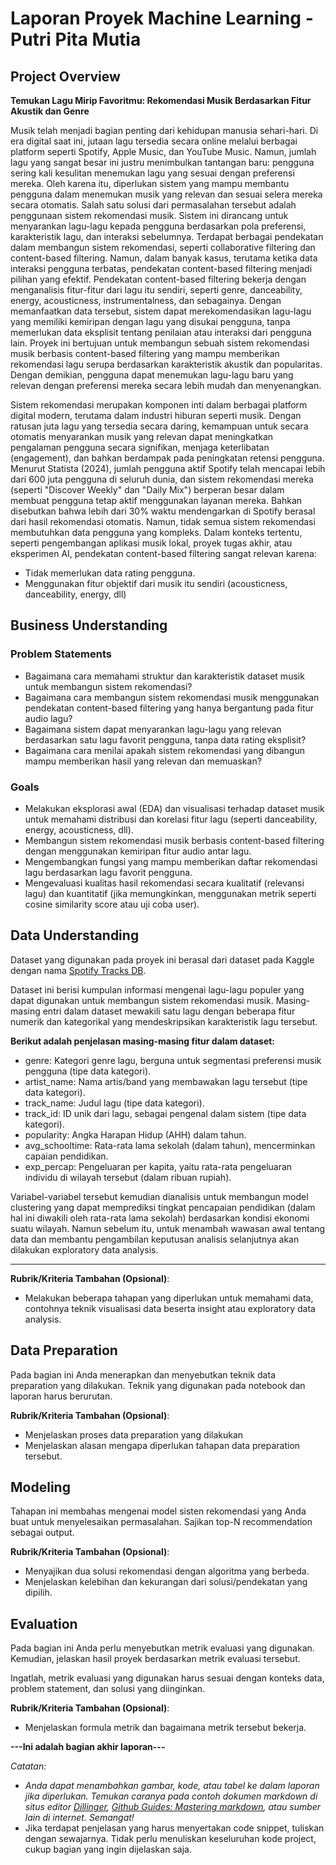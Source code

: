# Laporan Proyek Machine Learning - Putri Pita Mutia

## Project Overview
**Temukan Lagu Mirip Favoritmu: Rekomendasi Musik Berdasarkan Fitur Akustik dan Genre**

Musik telah menjadi bagian penting dari kehidupan manusia sehari-hari. Di era digital saat ini, jutaan lagu tersedia secara online melalui berbagai platform seperti Spotify, Apple Music, dan YouTube Music. Namun, jumlah lagu yang sangat besar ini justru menimbulkan tantangan baru: pengguna sering kali kesulitan menemukan lagu yang sesuai dengan preferensi mereka. Oleh karena itu, diperlukan sistem yang mampu membantu pengguna dalam menemukan musik yang relevan dan sesuai selera mereka secara otomatis. 
Salah satu solusi dari permasalahan tersebut adalah penggunaan sistem rekomendasi musik. Sistem ini dirancang untuk menyarankan lagu-lagu kepada pengguna berdasarkan pola preferensi, karakteristik lagu, dan interaksi sebelumnya. Terdapat berbagai pendekatan dalam membangun sistem rekomendasi, seperti collaborative filtering dan content-based filtering. Namun, dalam banyak kasus, terutama ketika data interaksi pengguna terbatas, pendekatan content-based filtering menjadi pilihan yang efektif. Pendekatan content-based filtering bekerja dengan menganalisis fitur-fitur dari lagu itu sendiri, seperti genre, danceability, energy, acousticness, instrumentalness, dan sebagainya. Dengan memanfaatkan data tersebut, sistem dapat merekomendasikan lagu-lagu yang memiliki kemiripan dengan lagu yang disukai pengguna, tanpa memerlukan data eksplisit tentang penilaian atau interaksi dari pengguna lain.
Proyek ini bertujuan untuk membangun sebuah sistem rekomendasi musik berbasis content-based filtering yang mampu memberikan rekomendasi lagu serupa berdasarkan karakteristik akustik dan popularitas. Dengan demikian, pengguna dapat menemukan lagu-lagu baru yang relevan dengan preferensi mereka secara lebih mudah dan menyenangkan.

Sistem rekomendasi merupakan komponen inti dalam berbagai platform digital modern, terutama dalam industri hiburan seperti musik. Dengan ratusan juta lagu yang tersedia secara daring, kemampuan untuk secara otomatis menyarankan musik yang relevan dapat meningkatkan pengalaman pengguna secara signifikan, menjaga keterlibatan (engagement), dan bahkan berdampak pada peningkatan retensi pengguna.
Menurut Statista (2024), jumlah pengguna aktif Spotify telah mencapai lebih dari 600 juta pengguna di seluruh dunia, dan sistem rekomendasi mereka (seperti "Discover Weekly" dan "Daily Mix") berperan besar dalam membuat pengguna tetap aktif menggunakan layanan mereka. Bahkan disebutkan bahwa lebih dari 30% waktu mendengarkan di Spotify berasal dari hasil rekomendasi otomatis.
Namun, tidak semua sistem rekomendasi membutuhkan data pengguna yang kompleks. Dalam konteks tertentu, seperti pengembangan aplikasi musik lokal, proyek tugas akhir, atau eksperimen AI, pendekatan content-based filtering sangat relevan karena:
- Tidak memerlukan data rating pengguna.
- Menggunakan fitur objektif dari musik itu sendiri (acousticness, danceability, energy, dll)

## Business Understanding


### Problem Statements
- Bagaimana cara memahami struktur dan karakteristik dataset musik untuk membangun sistem rekomendasi?
- Bagaimana cara membangun sistem rekomendasi musik menggunakan pendekatan content-based filtering yang hanya bergantung pada fitur audio lagu?
- Bagaimana sistem dapat menyarankan lagu-lagu yang relevan berdasarkan satu lagu favorit pengguna, tanpa data rating eksplisit?
- Bagaimana cara menilai apakah sistem rekomendasi yang dibangun mampu memberikan hasil yang relevan dan memuaskan?

### Goals
- Melakukan eksplorasi awal (EDA) dan visualisasi terhadap dataset musik untuk memahami distribusi dan korelasi fitur lagu (seperti danceability, energy, acousticness, dll).
- Membangun sistem rekomendasi musik berbasis content-based filtering dengan menggunakan kemiripan fitur audio antar lagu.
- Mengembangkan fungsi yang mampu memberikan daftar rekomendasi lagu berdasarkan lagu favorit pengguna.
- Mengevaluasi kualitas hasil rekomendasi secara kualitatif (relevansi lagu) dan kuantitatif (jika memungkinkan, menggunakan metrik seperti cosine similarity score atau uji coba user).

## Data Understanding
Dataset yang digunakan pada proyek ini berasal dari dataset pada Kaggle dengan nama [Spotify Tracks DB](https://www.kaggle.com/datasets/zaheenhamidani/ultimate-spotify-tracks-db).

Dataset ini berisi kumpulan informasi mengenai lagu-lagu populer yang dapat digunakan untuk membangun sistem rekomendasi musik. 
Masing-masing entri dalam dataset mewakili satu lagu dengan beberapa fitur numerik dan kategorikal yang mendeskripsikan karakteristik lagu tersebut.

**Berikut adalah penjelasan masing-masing fitur dalam dataset:**
- genre: Kategori genre lagu, berguna untuk segmentasi preferensi musik pengguna (tipe data kategori).
- artist_name: Nama artis/band yang membawakan lagu tersebut (tipe data kategori).
- track_name: Judul lagu (tipe data kategori).
- track_id: ID unik dari lagu, sebagai pengenal dalam sistem (tipe data kategori).
- popularity: Angka Harapan Hidup (AHH) dalam tahun.
- avg_schooltime: Rata-rata lama sekolah (dalam tahun), mencerminkan capaian pendidikan.
- exp_percap: Pengeluaran per kapita, yaitu rata-rata pengeluaran individu di wilayah tersebut (dalam ribuan rupiah).

Variabel-variabel tersebut kemudian dianalisis untuk membangun model clustering yang dapat memprediksi tingkat pencapaian pendidikan (dalam hal ini diwakili oleh rata-rata lama sekolah) berdasarkan kondisi ekonomi suatu wilayah. Namun sebelum itu, untuk menambah wawasan awal tentang data dan membantu pengambilan keputusan analisis selanjutnya akan dilakukan exploratory data analysis.

---
**Rubrik/Kriteria Tambahan (Opsional)**:
- Melakukan beberapa tahapan yang diperlukan untuk memahami data, contohnya teknik visualisasi data beserta insight atau exploratory data analysis.

## Data Preparation
Pada bagian ini Anda menerapkan dan menyebutkan teknik data preparation yang dilakukan. Teknik yang digunakan pada notebook dan laporan harus berurutan.

**Rubrik/Kriteria Tambahan (Opsional)**: 
- Menjelaskan proses data preparation yang dilakukan
- Menjelaskan alasan mengapa diperlukan tahapan data preparation tersebut.

## Modeling
Tahapan ini membahas mengenai model sisten rekomendasi yang Anda buat untuk menyelesaikan permasalahan. Sajikan top-N recommendation sebagai output.

**Rubrik/Kriteria Tambahan (Opsional)**: 
- Menyajikan dua solusi rekomendasi dengan algoritma yang berbeda.
- Menjelaskan kelebihan dan kekurangan dari solusi/pendekatan yang dipilih.

## Evaluation
Pada bagian ini Anda perlu menyebutkan metrik evaluasi yang digunakan. Kemudian, jelaskan hasil proyek berdasarkan metrik evaluasi tersebut.

Ingatlah, metrik evaluasi yang digunakan harus sesuai dengan konteks data, problem statement, dan solusi yang diinginkan.

**Rubrik/Kriteria Tambahan (Opsional)**: 
- Menjelaskan formula metrik dan bagaimana metrik tersebut bekerja.

**---Ini adalah bagian akhir laporan---**

_Catatan:_
- _Anda dapat menambahkan gambar, kode, atau tabel ke dalam laporan jika diperlukan. Temukan caranya pada contoh dokumen markdown di situs editor [Dillinger](https://dillinger.io/), [Github Guides: Mastering markdown](https://guides.github.com/features/mastering-markdown/), atau sumber lain di internet. Semangat!_
- Jika terdapat penjelasan yang harus menyertakan code snippet, tuliskan dengan sewajarnya. Tidak perlu menuliskan keseluruhan kode project, cukup bagian yang ingin dijelaskan saja.
